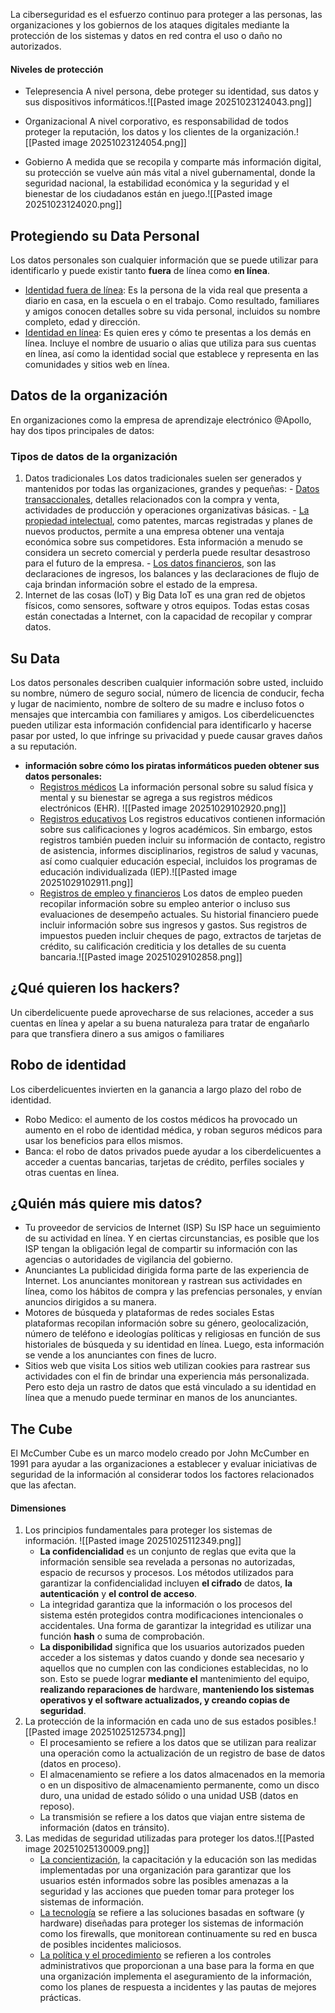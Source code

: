 La ciberseguridad es el esfuerzo continuo para proteger a las personas, las organizaciones y los gobiernos de los ataques digitales mediante la protección de los sistemas y datos en red contra el uso o daño no autorizados.
#### Niveles de protección
- Telepresencia
	A nivel persona, debe proteger su identidad, sus datos y sus dispositivos informáticos.![[Pasted image 20251023124043.png]]
- Organizacional
	A nivel corporativo, es responsabilidad de todos proteger la reputación, los datos y los clientes de la organización.![[Pasted image 20251023124054.png]]
	
- Gobierno
	A medida que se recopila y comparte más información digital, su protección se vuelve aún más vital a nivel gubernamental, donde la seguridad nacional, la estabilidad económica y la seguridad y el bienestar de los ciudadanos están en juego.![[Pasted image 20251023124020.png]]
## Protegiendo su Data Personal
Los datos personales son cualquier información que se puede utilizar para identificarlo y puede existir tanto **fuera** de línea como **en línea**.
- <u>Identidad fuera de línea</u>:
	Es la persona de la vida real que presenta a diario en casa, en la escuela o en el trabajo. Como resultado, familiares y amigos conocen detalles sobre su vida personal, incluidos su nombre completo, edad y dirección.
- <u>Identidad en línea</u>:
	Es quien eres y cómo te presentas a los demás en línea. Incluye el nombre de usuario o alias que utiliza para sus cuentas en línea, así como la identidad social que establece y representa en las comunidades y sitios web en línea.
## Datos de la organización
En organizaciones como la empresa de aprendizaje electrónico @Apollo, hay dos tipos principales de datos:
### Tipos de datos de la organización
1. Datos tradicionales
	Los datos tradicionales suelen ser generados y mantenidos por todas las organizaciones, grandes y pequeñas:
		- <u>Datos transaccionales</u>, detalles relacionados con la compra y venta, actividades de producción y operaciones organizativas básicas.
		- <u>La propiedad intelectual</u>, como patentes, marcas registradas y planes de nuevos productos, permite a una empresa obtener una ventaja económica sobre sus competidores. Esta información a menudo se considera un secreto comercial y perderla puede resultar desastroso para el futuro de la empresa. 
		- <u>Los datos financieros</u>, son las declaraciones de ingresos, los balances y las declaraciones de flujo de caja brindan información sobre el estado de la empresa.
2. Internet de las cosas (IoT) y Big Data
	IoT es una gran red de objetos físicos, como sensores, software y otros equipos. Todas estas cosas están conectadas a Internet, con la capacidad de recopilar y comprar datos.  

## Su Data
Los datos personales describen cualquier información sobre usted, incluido su nombre, número de seguro social, número de licencia de conducir, fecha y lugar de nacimiento, nombre de soltero de su madre e incluso fotos o mensajes que intercambia con familiares y amigos.
Los ciberdelicuenctes pueden utilizar esta información confidencial para identificarlo y hacerse pasar por usted, lo que infringe su privacidad y puede causar graves daños a su reputación.
- **información sobre cómo los piratas informáticos pueden obtener sus datos personales:**
	- <u>Registros médicos</u>
		La información personal sobre su salud física y mental y su bienestar se agrega a sus registros médicos electrónicos (EHR). ![[Pasted image 20251029102920.png]]
	- <u>Registros educativos</u>
		Los registros educativos contienen información sobre sus calificaciones y logros académicos. Sin embargo, estos registros también pueden incluir su información de contacto, registro de asistencia, informes disciplinarios, registros de salud y vacunas, así como cualquier educación especial, incluidos los programas de educación individualizada (IEP).![[Pasted image 20251029102911.png]]
	- <u>Registros de empleo y financieros</u>
		Los datos de empleo pueden recopilar información sobre su empleo anterior o incluso sus evaluaciones de desempeño actuales.
		Su historial financiero puede incluir información sobre sus ingresos y gastos. Sus registros de impuestos pueden incluir cheques de pago, extractos de tarjetas de crédito, su calificación crediticia y los detalles de su cuenta bancaria.![[Pasted image 20251029102858.png]]
## ¿Qué quieren los hackers?
Un ciberdelicuente puede aprovecharse de sus relaciones, acceder a sus cuentas en línea y apelar a su buena naturaleza para tratar de engañarlo para que transfiera dinero a sus amigos o familiares
## Robo de identidad
Los ciberdelicuentes invierten en la ganancia a largo plazo del robo de identidad.
- Robo Medico: el aumento de los costos médicos ha provocado un aumento en el robo de identidad médica, y roban seguros médicos para usar los beneficios para ellos mismos.
- Banca: el robo de datos privados puede ayudar a los ciberdelicuentes a acceder a cuentas bancarias, tarjetas de crédito, perfiles sociales y otras cuentas en línea.
## ¿Quién más quiere mis datos?
- Tu proveedor de servicios de Internet (ISP)
	Su ISP hace un seguimiento de su actividad en línea. Y en ciertas circunstancias, es posible que los ISP tengan la obligación legal de compartir su información con las agencias o autoridades de vigilancia del gobierno. 
- Anunciantes
	La publicidad dirigida forma parte de las experiencia de Internet. Los anunciantes monitorean y rastrean sus actividades en línea, como los hábitos de compra y las prefencias personales, y envían anuncios dirigidos a su manera.
- Motores de búsqueda y plataformas de redes sociales
	Estas plataformas recopilan información sobre su género, geolocalización, número de teléfono e ideologías políticas y religiosas en función de sus historiales de búsqueda y su identidad en línea. Luego, esta información se vende a los anunciantes con fines de lucro. 
- Sitios web que visita
	Los sitios web utilizan cookies para rastrear sus actividades con el fin de brindar una experiencia más personalizada. Pero esto deja un rastro de datos que está vinculado a su identidad en línea que a menudo puede terminar en manos de los anunciantes.
## The Cube
El McCumber Cube es un marco modelo creado por John McCumber en 1991 para ayudar a las organizaciones a establecer y evaluar iniciativas de seguridad de la información al considerar todos los factores relacionados que las afectan.
#### Dimensiones
1. Los principios fundamentales para proteger los sistemas de información.
	![[Pasted image 20251025112349.png]]
	- **La confidencialidad** es un conjunto de reglas que evita que la información sensible sea revelada a personas no autorizadas, espacio de recursos y procesos. Los métodos utilizados para garantizar la confidencialidad incluyen **el cifrado** de datos, **la autenticación** y **el control de acceso**.
	- La integridad garantiza que la información o los procesos del sistema estén protegidos contra modificaciones intencionales o accidentales. Una forma de garantizar la integridad es utilizar una función **hash** o suma de comprobación.
	- **La disponibilidad** significa que los usuarios autorizados pueden acceder a los sistemas y datos cuando y donde sea necesario y aquellos que no cumplen con las condiciones establecidas, no lo son. Esto se puede lograr **mediante el** mantenimiento del equipo, **realizando reparaciones de** hardware, **manteniendo los sistemas operativos y el software actualizados, y creando copias de seguridad**.
2. La protección de la información en cada uno de sus estados posibles.![[Pasted image 20251025125734.png]]
	- El procesamiento se refiere a los datos que se utilizan para realizar una operación como la actualización de un registro de base de datos (datos en proceso).
	- El almacenamiento se refiere a los datos almacenados en la memoria o en un dispositivo de almacenamiento permanente, como un disco duro, una unidad de estado sólido o una unidad USB (datos en reposo).
	- La transmisión se refiere a los datos que viajan entre sistema de información (datos en tránsito).
3. Las medidas de seguridad utilizadas para proteger los datos.![[Pasted image 20251025130009.png]]
	- <u>La concientización</u>, la capacitación y la educación son las medidas implementadas por una organización para garantizar que los usuarios estén informados sobre las posibles amenazas a la seguridad y las acciones que pueden tomar para proteger los sistemas de información.
	- <u>La tecnología</u> se refiere a las soluciones basadas en software (y hardware) diseñadas para proteger los sistemas de información como los firewalls, que monitorean continuamente su red en busca de posibles incidentes maliciosos.
	- <u>La política y el procedimiento</u> se refieren  a los controles administrativos que proporcionan a una base para la forma en que una organización implementa el aseguramiento de la información, como los planes de respuesta a incidentes y las pautas de mejores prácticas.


